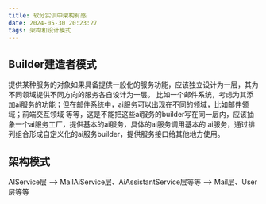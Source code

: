 ```yaml
---
title: 软分实训中架构有感
date: 2024-05-30 20:23:27
tags: 架构和设计模式
---
```


## Builder建造者模式

提供某种服务的对象如果具备提供一般化的服务功能，应该独立设计为一层，其为不同领域提供不同方向的服务各自设计为一层。
比如一个邮件系统，考虑为其添加ai服务的功能；但在邮件系统中，ai服务可以出现在不同的领域，比如邮件领域；前端交互领域
等等，这是不能把这些ai服务的builder写在同一层内，应该抽象一个ai服务工厂，提供基本的ai服务，具体的ai服务调用基本的
ai服务，通过排列组合形成自定义化的ai服务builder，提供服务接口给其他地方使用。

## 架构模式

AIService层 --> MailAiService层、AiAssistantService层等等 --> Mail层、User层等等